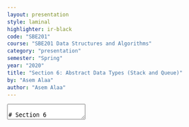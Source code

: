 ```yaml
---
layout: presentation
style: laminal
highlighter: ir-black
code: "SBE201"
course: "SBE201 Data Structures and Algorithms"
category: "presentation"
semester: "Spring"
year: "2020"
title: "Section 6: Abstract Data Types (Stack and Queue)"
by: "Asem Alaa"
author: "Asem Alaa"
---
```


<textarea id="source" markdown="1">

# Section 6

## Abstract Data Types: Stacks and Queues

##### Presentation by *{{ page.author }}*

{% include presentation-margins.html %}

---
## Stack

<img src="/gallery/Lifo_stack.png" style="width:400px">

- Abstract data type 
- **LIFO** (last in, first out)
- Defines a set of supported operations
- Many implementation options (e.g Array or Linked List)

???
**Stack** is an abstract data type which doesn't define the underlying structure itself. **Stack** only defines a set supported operations that we can we implement by different concrete data structures (such as arrays or linked lists). For either implementations, the following requirements should be satisfied in order to hava an ADT **Stack** (from [wikipedia](https://en.wikipedia.org/wiki/Stack_(abstract_data_type)))

---
## Stack

##### Essential Operations

- **push**
- **pop**

##### Non-Essential Operations

- **front**
- **empty**


???
- **push**: which adds an element to the collection 
- **pop**: which removes the most recently added element that was not yet removed 
- **front**: which returns the most recent element added to the stack that was not yet removed, without removing it from the stack.
- **empty**: returns whether the stack is empty, sometimes needed to check to avoid popping from empty stack.
---
### Stack Demo

[{StackArray}](https://www.cs.usfca.edu/~galles/visualization/StackArray.html)


### Stack Applications


* Algorithms
* Call stack (stack frame). See [{demo}](http://www.pythontutor.com/visualize.html#code=%23include%20%3Ciostream%3E%0A%0Astruct%20node%0A%7B%0A%20%20int%20data%3B%0A%20%20node%20*next%3B%0A%7D%3B%0A%0Anode%20*pushFront%28%20node%20*front,%20int%20data%20%29%0A%7B%0A%20%20%20%20return%20new%20node%7B%20data%20,%20front%20%7D%3B%0A%7D%0A%0Aint%20list_size%28%20node%20*front%20%29%0A%7B%0A%20%20if%28%20front%20%3D%3D%20nullptr%20%29%20return%200%3B%0A%20%20else%20return%201%20%2B%20list_size%28%20front-%3Enext%20%29%3B%0A%7D%0A%0Anode*%20make_some_list%28%29%0A%7B%0A%20%20node%20*front%20%3D%20nullptr%3B%0A%20%20front%20%3D%20pushFront%28%20front%20,%202%20%29%3B%0A%20%20front%20%3D%20pushFront%28%20front%20,%203%20%29%3B%0A%20%20front%20%3D%20pushFront%28%20front%20,%205%20%29%3B%0A%20%20front%20%3D%20pushFront%28%20front%20,%207%20%29%3B%0A%20%20return%20front%3B%0A%7D%0A%0A%0Avoid%20fun1%28node*%20front%29%0A%7B%0A%20%20if%28front%20%3D%3D%20nullptr%29%20return%3B%0A%20%20%0A%20%20fun1%28front-%3Enext%29%3B%0A%20%20std%3A%3Acout%20%3C%3C%20front-%3Edata%20%3C%3C%20%22%20%22%3B%0A%7D%0A%0Avoid%20fun2%28node*%20front%29%0A%7B%0A%20%20if%28front%20%3D%3D%20nullptr%29%20return%3B%0A%20%20%0A%20%20std%3A%3Acout%20%3C%3C%20front-%3Edata%20%3C%3C%20%22%20%22%3B%0A%20%20fun2%28front-%3Enext%29%3B%0A%7D%0A%0A%0Aint%20main%28%29%20%7B%0A%20%20auto%20list%20%3D%20make_some_list%28%29%3B%0A%20%20int%20size%20%3D%20list_size%28%20list%20%29%3B%0A%20%20std%3A%3Acout%20%3C%3C%20size%20%3C%3C%20%22%5Cn%22%3B%0A%20%0A%0A%20%20fun1%28%20list%20%29%3B%0A%20%20std%3A%3Acout%20%3C%3C%20%22%5Cn%22%3B%0A%20%20fun2%28%20list%20%29%3B%0A%20%0A%7D&cumulative=false&curInstr=90&heapPrimitives=nevernest&mode=display&origin=opt-frontend.js&py=cpp&rawInputLstJSON=%5B%5D&textReferences=false).


### Providing a Stack implementation

```c++
template< typename T >
class Stack
{
public:
    bool isEmpty() const  { /** logic **/}
    T front() const  { /** logic **/}
    void pop()  { /** logic **/}
    void push( T value ) { /** logic **/}
private:
// Implementation specifics go here.
};
```

---
### Hide Implementation Details From Client


.center[<img src="/2020/data-structures/media/interface.png" style="width:600px">]

- To comply with the definition.
- To avoid client abusing the ADT.
---
### Stack Implamentation (using Array)

- Problem: static array size must be know for the compiler.

```c++
template< typename T >
class Stack
{
public:
    bool isEmpty() const  {}
    T front() const  {}
    void pop() {}
    void push( T value ) {}
private:
    T data[1000];  // Like this
};
```

Issues:

1. Magic numbers need to be avoided.
2. Cannot make stacks with different capacities (**in the same program**)

---
### Stack Implamentation (using Array)

#### Solution 1 (C style)

```c++
#define MAX_SIZE 1000
template< typename T >
class Stack
{
public:
    bool isEmpty() const  {}
    T front() const  {}
    void pop() {}
    void push( T value ) {}
private:
    T data[MAX_SIZE]; 
};
```

1. .green[Solved magic numbers]
2. .red[Still inflexible]
3. .red[+++Compiler variables in the global scope]

---
### Stack Implamentation (using Array)

#### Solution 2 (C++ style)

```c++
template< typename T , int MAX_SIZE>
class Stack
{
public:
    bool isEmpty() const  {}
    T front() const  {}
    void pop() {}
    void push( T value ) {}
private:
    T data[MAX_SIZE]; 
};
```

* .green[`MAX_SIZE` constant is only seen inside the `Stack` template class.]
* .green[You can make different stacks with different capacities]

```c++
Stack< int , 2000 > s1; // stack of integers with maximum capacity 2000
Stack< double, 500> s2; // stack of doubles with maximum capacity of 500
```

---
### Stack Implamentation (using Array)

#### Solution 2 (C++ style) + Default Values

```c++
template< typename T , int MAX_SIZE = 1024>
class Stack
{
public:
    bool isEmpty() const  {}
    T front() const  {}
    void pop() {}
    void push( T value ) {}
private:
    T data[MAX_SIZE]; 
};
```

```c++
// stack of chars with maximum capacity 1024
Stack< char > s1; 
// stack of std::string with maximum capacity of 500
Stack< std::string, 500> s2; 
```

---
class: small
#### Final Implementation for Stack Array

```c++
template< typename T , int MAX_SIZE = 1000 >
class StackArray
{
public:
    bool isEmpty() const { return top == -1; }

    T front() const {
        if( isEmpty()) exit( 1 ); // Crash.
        return data[top];
    }

    void pop() {
        if( isEmpty()) exit( 1 ); // Crash.
        --top;
    }
    
    void push( T value ){
        if( isFull()) exit( 1 ); // Crash.
        data[ ++top ] = value;
    }
private:
    bool isFull() const { return top + 1 == MAX_SIZE; }
    T data[ MAX_SIZE ];
    int top = -1;
};
```

---
### Stack Implamentation (using Singly-LL)


#### Singly-linked list vs. doubly-linked list

* Stack pushes and pops **from the same side**
* **Option 1**: push and pop from the back side.
  * .green[$O(1)$ for doubly-ll], .red[while $O(n)$ for singly-ll]
* **Option 2**: push and pop from the front side.
  *  .green[$O(1)$ for both doubly-ll & singly-ll.]
* Singly-ll is more space efficient.
* Can provid $O(1)$ time for the stack operations.
* C++ STL has singly-ll via `std::forward_list`.


???

* **stack pushes and pops from the same side**: so if we need to implement stacks using a linked list:
  * **Option 1**: push and pop from the back side (both $O(1)$ for doubly-linked list, while $O(n)$ for the singly-linked list)
  * **Option 2**: push and pop from the front side (both $O(1)$ for both the doubly-linked list and the singly-linked list)
* So we would go for using singly-linked list since it is more space efficient, and can provid $O(1)$ time for the stack operations.
* C++ STL has an implementation for the singly-linked via `std::forward_list`.
---
class: small
#### Final Implementation for Stack SLL

```c++
#include <forward_list>
template< typename T >
class StackSLL
{
public:
    bool isEmpty() const{
        return data.empty();
    }

    T front() const{
        if( isEmpty()) exit( 1 ); // Crash.
        return data.front();
    }

    void pop(){
        if( isEmpty()) exit( 1 ); // Crash.
        data.pop_front();
    }
    void push( T value ){
        data.push_front( value );
    }
private:
    std::forward_list< T > data;
};
```

---
## Queue

<img src="/gallery/Data_Queue.svg" style="width:400">

- Abstract Data Type (ADT), 
- Many implementations (e.g arrays and linked lists)
- **Queue** behaviour == **FIFO** (first in, first out).

---
## Queue

### Essential Operations 

- **enqueue**: which adds an element to the collection end (back)
- **dequeue**: which removes the first element added (front) that was not yet removed.

### Non-Essential Operations

- **front**: which returns the earliest element added to the queue that was not yet removed.
- **empty**: returns whether the queue is empty or not, to avoid dequeueing from empty queue.

---
## Queue

### Queue Demo

- [{QueueArray}](https://www.cs.usfca.edu/~galles/visualization/QueueArray.html): implementation by **circular arrays**.

### Queue Applications

* Algorithms
* For network multiplayer games
* Realtime signal processing
* Multithreaded/Parallel Processing applications.

---
## Queue

### Providing a Queue implementation

```c++
template< typename T >
class Queue
{
public:
    bool isEmpty() const;
    T front() const;
    void dequeue();
    void enqueue( T value );
};
```

---
class: small
### Queue Implementation (using circular Array)

```c++
template< typename T , int MAX_SIZE = 1000 >
class QueueArray
{
public:
    bool isEmpty() const{ return front_ == rear_; }
    T front() const{
        if( isEmpty()) exit( 1 ); // Crash.
        return data_[front_];
    }
    void dequeue(){
        if( isEmpty()) exit( 1 ); // Crash.
        front_ = (front_ + 1) % MAX_SIZE;
    }
    void enqueue( T value ){
        if( isFull()) exit( 1 ); // Crash.
        data_[ rear_ ] = value;
        rear_ = (rear_+1) % MAX_SIZE;
    }
private:
    bool isFull() const{ return (rear_ + 1) % MAX_SIZE == front_; }

    T data_[ MAX_SIZE ];
    int front_ = 0;
    int rear_ = 0;
};
```

---
## Queue


### Queue Implementation (using Doubly-LL)

#### singly-linked list vs. doubly-linked list

* Queues enqueues and dequeues element **from different sides**.
* We either:
  * **push front and pop back** for the enq. & deq.
  * **push back and remove front** for the enq. and deq.
* Only doubly-ll list can afford fast modification from both sides.

---
class: small
### Queue Implementation (using Doubly-LL)

```c++
#include <list>
template< typename T >
class QueueDLL
{
public:
    bool isEmpty() const {
        return data_.empty();
    }
    T front() const
    {
        if( data_.empty()) exit( 1 ); // Crash.
        return data_.front();
    }
    void dequeue()
    {
        if( isEmpty()) exit( 1 ); // Crash.
        data_.pop_front();
    }
    void enqueue( T value ){
        data_.push_back( value );
    }
private:
    std::list< T > data_;
};
```

---
class: center, middle
## Read the Notes

Read the notes for more details and to download the source files.

.small.blue[[{sbme-tutorials.github.io/2020/data-structures/notes/week06_adt.html}](https://sbme-tutorials.github.io/2020/data-structures/notes/week06_adt.html)]

---
# Thank you

{% include presentation-margins.html %}


</textarea>